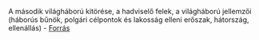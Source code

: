 A második világháború kitörése, a hadviselő felek, a világháború jellemzői (háborús bűnök, polgári célpontok és lakosság elleni erőszak, hátország, ellenállás) - [Forrás](https://www.nkp.hu/tankonyv/tortenelem_11_nat2020/lecke_07_027)
